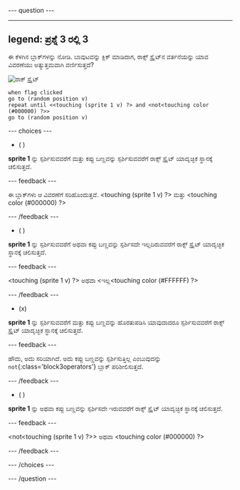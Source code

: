 
--- question ---

---
legend: ಪ್ರಶ್ನೆ 3 ರಲ್ಲಿ 3
---

ಈ ಕೆಳಗಿನ ಬ್ಲಾಕ್‌ಗಳನ್ನು ನೋಡಿ. ಬಾವುಟವನ್ನು ಕ್ಲಿಕ್‌ ಮಾಡಿದಾಗ, ರಾಕ್ಸ್‌ ಸ್ಪ್ರೈಟ್‌ನ ವರ್ತನೆಯನ್ನು ಯಾವ ವಿವರಣೆಯು ಅತ್ಯುತ್ತಮವಾಗಿ ವರ್ಣಿಸುತ್ತದೆ?


![ರಾಕ್ ಸ್ಪ್ರೈಟ್](images/rocks-sprite.png)
```blocks3
when flag clicked
go to (random position v)
repeat until <<touching (sprite 1 v) ?> and <not<touching color (#000000) ?>>
go to (random position v)
```

--- choices ---

- ( )

**sprite 1** ನ್ನು ಸ್ಪರ್ಶಿಸುವವರೆಗೆ ಮತ್ತು ಕಪ್ಪು ಬಣ್ಣವನ್ನು ಸ್ಪರ್ಶಿಸುವವರೆಗೆ ರಾಕ್ಸ್‌ ಸ್ಪ್ರೈಟ್‌ ಯಾದೃಚ್ಛಿಕ ಸ್ಥಾನಕ್ಕೆ ಚಲಿಸುತ್ತದೆ.

  --- feedback ---

ಈ ಬ್ಲಾಕ್‌ಗಳು ಆ ವಿವರಣೆಗೆ ಸರಿಹೊಂದುತ್ತವೆ. <touching (sprite 1 v) ?> ಮತ್ತು <touching color (#000000) ?>

  --- /feedback ---

- ( )

**sprite 1** ನ್ನು ಸ್ಪರ್ಶಿಸುವವರೆಗೆ ಅಥವಾ ಕಪ್ಪು ಬಣ್ಣವನ್ನು ಸ್ಪರ್ಶಿಸದೇ ಇಲ್ಲದಿರುವವರೆಗೆ ರಾಕ್ಸ್‌ ಸ್ಪ್ರೈಟ್‌ ಯಾದೃಚ್ಛಿಕ ಸ್ಥಾನಕ್ಕೆ ಚಲಿಸುತ್ತದೆ.

  --- feedback ---

<touching (sprite 1 v) ?> ಅಥವಾ <ಇಲ್ಲ<touching color (#FFFFFF) ?>

  --- /feedback ---

- (x)

**sprite 1** ನ್ನು ಸ್ಪರ್ಶಿಸುವವರೆಗೆ ಮತ್ತು ಕಪ್ಪು ಬಣ್ಣವನ್ನು ಹೊರತುಪಡಿಸಿ ಯಾವುದಾದರೂ ಸ್ಪರ್ಶಿಸುವವರೆಗೆ ರಾಕ್ಸ್‌ ಸ್ಪ್ರೈಟ್‌ ಯಾದೃಚ್ಛಿಕ ಸ್ಥಾನಕ್ಕೆ ಚಲಿಸುತ್ತದೆ.

  --- feedback ---

ಹೌದು, ಅದು ಸರಿಯಾಗಿದೆ. ಅದು ಕಪ್ಪು ಬಣ್ಣವನ್ನು ಸ್ಪರ್ಶಿಸುತ್ತಿಲ್ಲ ಎಂಬುವುದನ್ನು `not`{:class='block3operators'} ಬ್ಲಾಕ್‌ ಪರಿಶೀಲಿಸುತ್ತದೆ.

  --- /feedback ---

- ( )

**sprite 1** ನ್ನು ಅಥವಾ ಕಪ್ಪು ಬಣ್ಣವನ್ನು ಸ್ಪರ್ಶಿಸದೇ ಇರುವವರೆಗೆ ರಾಕ್ಸ್‌ ಸ್ಪ್ರೈಟ್‌ ಯಾದೃಚ್ಛಿಕ ಸ್ಥಾನಕ್ಕೆ ಚಲಿಸುತ್ತದೆ.

  --- feedback ---

<not<touching (sprite 1 v) ?>> ಅಥವಾ <touching color (#000000) ?>

  --- /feedback ---

--- /choices ---

--- /question ---
